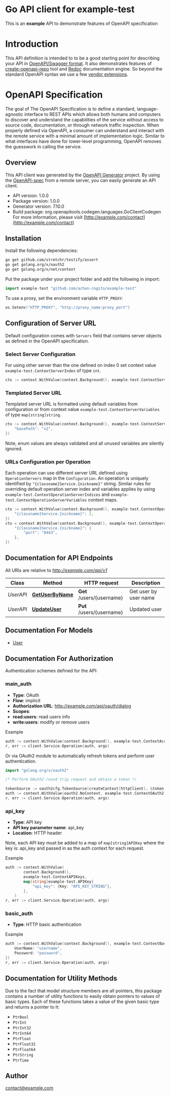 # Go API client for example-test

This is an **example** API to demonstrate features of OpenAPI specification
# Introduction
This API definition is intended to to be a good starting point for describing your API in 
[OpenAPI/Swagger format](https://github.com/OAI/OpenAPI-Specification/blob/master/versions/3.0.2.md).
It also demonstrates features of [create-openapi-repo](https://github.com/Redocly/create-openapi-repo) tool and 
[Redoc](https://github.com/Redocly/Redoc) documentation engine. So beyond the standard OpenAPI syntax we use a few 
[vendor extensions](https://github.com/Redocly/Redoc/blob/master/docs/redoc-vendor-extensions.md).

# OpenAPI Specification
The goal of The OpenAPI Specification is to define a standard, language-agnostic interface to REST APIs which
allows both humans and computers to discover and understand the capabilities of the service without access to source
code, documentation, or through network traffic inspection. When properly defined via OpenAPI, a consumer can 
understand and interact with the remote service with a minimal amount of implementation logic. Similar to what
interfaces have done for lower-level programming, OpenAPI removes the guesswork in calling the service.


## Overview
This API client was generated by the [OpenAPI Generator](https://openapi-generator.tech) project.  By using the [OpenAPI-spec](https://www.openapis.org/) from a remote server, you can easily generate an API client.

- API version: 1.0.0
- Package version: 1.0.0
- Generator version: 7.10.0
- Build package: org.openapitools.codegen.languages.GoClientCodegen
For more information, please visit [http://example.com/contact](http://example.com/contact)

## Installation

Install the following dependencies:

```sh
go get github.com/stretchr/testify/assert
go get golang.org/x/oauth2
go get golang.org/x/net/context
```

Put the package under your project folder and add the following in import:

```go
import example-test "github.com/achan-cogito/example-test"
```

To use a proxy, set the environment variable `HTTP_PROXY`:

```go
os.Setenv("HTTP_PROXY", "http://proxy_name:proxy_port")
```

## Configuration of Server URL

Default configuration comes with `Servers` field that contains server objects as defined in the OpenAPI specification.

### Select Server Configuration

For using other server than the one defined on index 0 set context value `example-test.ContextServerIndex` of type `int`.

```go
ctx := context.WithValue(context.Background(), example-test.ContextServerIndex, 1)
```

### Templated Server URL

Templated server URL is formatted using default variables from configuration or from context value `example-test.ContextServerVariables` of type `map[string]string`.

```go
ctx := context.WithValue(context.Background(), example-test.ContextServerVariables, map[string]string{
	"basePath": "v2",
})
```

Note, enum values are always validated and all unused variables are silently ignored.

### URLs Configuration per Operation

Each operation can use different server URL defined using `OperationServers` map in the `Configuration`.
An operation is uniquely identified by `"{classname}Service.{nickname}"` string.
Similar rules for overriding default operation server index and variables applies by using `example-test.ContextOperationServerIndices` and `example-test.ContextOperationServerVariables` context maps.

```go
ctx := context.WithValue(context.Background(), example-test.ContextOperationServerIndices, map[string]int{
	"{classname}Service.{nickname}": 2,
})
ctx = context.WithValue(context.Background(), example-test.ContextOperationServerVariables, map[string]map[string]string{
	"{classname}Service.{nickname}": {
		"port": "8443",
	},
})
```

## Documentation for API Endpoints

All URIs are relative to *http://example.com/api/v1*

Class | Method | HTTP request | Description
------------ | ------------- | ------------- | -------------
*UserAPI* | [**GetUserByName**](docs/UserAPI.md#getuserbyname) | **Get** /users/{username} | Get user by user name
*UserAPI* | [**UpdateUser**](docs/UserAPI.md#updateuser) | **Put** /users/{username} | Updated user


## Documentation For Models

 - [User](docs/User.md)


## Documentation For Authorization


Authentication schemes defined for the API:
### main_auth


- **Type**: OAuth
- **Flow**: implicit
- **Authorization URL**: http://example.com/api/oauth/dialog
- **Scopes**: 
 - **read:users**: read users info
 - **write:users**: modify or remove users

Example

```go
auth := context.WithValue(context.Background(), example-test.ContextAccessToken, "ACCESSTOKENSTRING")
r, err := client.Service.Operation(auth, args)
```

Or via OAuth2 module to automatically refresh tokens and perform user authentication.

```go
import "golang.org/x/oauth2"

/* Perform OAuth2 round trip request and obtain a token */

tokenSource := oauth2cfg.TokenSource(createContext(httpClient), &token)
auth := context.WithValue(oauth2.NoContext, example-test.ContextOAuth2, tokenSource)
r, err := client.Service.Operation(auth, args)
```

### api_key

- **Type**: API key
- **API key parameter name**: api_key
- **Location**: HTTP header

Note, each API key must be added to a map of `map[string]APIKey` where the key is: api_key and passed in as the auth context for each request.

Example

```go
auth := context.WithValue(
		context.Background(),
		example-test.ContextAPIKeys,
		map[string]example-test.APIKey{
			"api_key": {Key: "API_KEY_STRING"},
		},
	)
r, err := client.Service.Operation(auth, args)
```

### basic_auth

- **Type**: HTTP basic authentication

Example

```go
auth := context.WithValue(context.Background(), example-test.ContextBasicAuth, example-test.BasicAuth{
	UserName: "username",
	Password: "password",
})
r, err := client.Service.Operation(auth, args)
```


## Documentation for Utility Methods

Due to the fact that model structure members are all pointers, this package contains
a number of utility functions to easily obtain pointers to values of basic types.
Each of these functions takes a value of the given basic type and returns a pointer to it:

* `PtrBool`
* `PtrInt`
* `PtrInt32`
* `PtrInt64`
* `PtrFloat`
* `PtrFloat32`
* `PtrFloat64`
* `PtrString`
* `PtrTime`

## Author

contact@example.com

